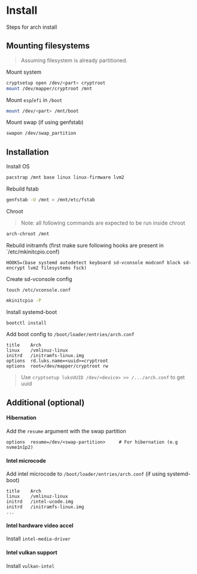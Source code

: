 # Install

Steps for arch install

## Mounting filesystems

> Assuming filesystem is already partitioned.

Mount system

```sh
cryptsetup open /dev/<part> cryptroot
mount /dev/mapper/cryptroot /mnt
```

Mount `esp`/`efi` in `/boot`

```sh
mount /dev/<part> /mnt/boot
```

Mount swap (if using genfstab)

```sh
swapon /dev/swap_partition
```

## Installation

Install OS

```sh
pacstrap /mnt base linux linux-firmware lvm2
```

Rebuild fstab

```sh
genfstab -U /mnt > /mnt/etc/fstab
```

Chroot

> Note: all following commands are expected to be run inside chroot

```sh
arch-chroot /mnt
```

Rebuild initramfs (first make sure following hooks are present in `/etc/mkinitcpio.conf)

```
HOOKS=(base systemd autodetect keyboard sd-vconsole modconf block sd-encrypt lvm2 filesystems fsck)
```

Create sd-vconsole config

```
touch /etc/vconsole.conf
```

```sh
mkinitcpio -P
```

Install systemd-boot

```sh
bootctl install
```

Add boot config to `/boot/loader/entries/arch.conf`

```
title    Arch
linux    /vmlinuz-linux
initrd   /initramfs-linux.img
options  rd.luks.name=<uuid>=cryptroot
options  root=/dev/mapper/cryptroot rw

```

> Use `cryptsetup luksUUID /dev/<device> >> /.../arch.conf` to get uuid

## Additional (optional)

#### Hibernation

Add the `resume` argument with the swap partition

```
options  resume=/dev/<swap-partition>     # For hibernation (e.g nvme1n1p2)
```

#### Intel microcode

Add intel microcode to `/boot/loader/entries/arch.conf` (if using systemd-boot)

```
title    Arch
linux    /vmlinuz-linux
initrd   /intel-ucode.img
initrd   /initramfs-linux.img
...
```

#### Intel hardware video accel

Install `intel-media-driver`

#### Intel vulkan support

Install `vulkan-intel`
